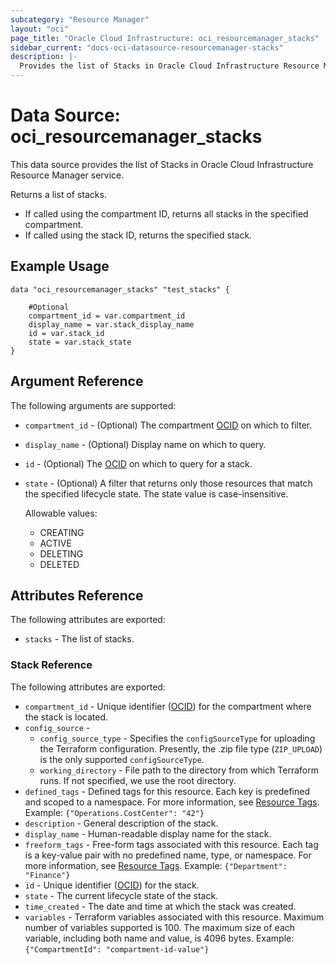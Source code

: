 ```yaml
---
subcategory: "Resource Manager"
layout: "oci"
page_title: "Oracle Cloud Infrastructure: oci_resourcemanager_stacks"
sidebar_current: "docs-oci-datasource-resourcemanager-stacks"
description: |-
  Provides the list of Stacks in Oracle Cloud Infrastructure Resource Manager service
---
```


# Data Source: oci_resourcemanager_stacks
This data source provides the list of Stacks in Oracle Cloud Infrastructure Resource Manager service.

Returns a list of stacks.
- If called using the compartment ID, returns all stacks in the specified compartment.
- If called using the stack ID, returns the specified stack.


## Example Usage

```hcl
data "oci_resourcemanager_stacks" "test_stacks" {

	#Optional
	compartment_id = var.compartment_id
	display_name = var.stack_display_name
	id = var.stack_id
	state = var.stack_state
}
```

## Argument Reference

The following arguments are supported:

* `compartment_id` - (Optional) The compartment [OCID](https://docs.cloud.oracle.com/iaas/Content/General/Concepts/identifiers.htm) on which to filter.
* `display_name` - (Optional) Display name on which to query.
* `id` - (Optional) The [OCID](https://docs.cloud.oracle.com/iaas/Content/General/Concepts/identifiers.htm) on which to query for a stack. 
* `state` - (Optional) A filter that returns only those resources that match the specified lifecycle state. The state value is case-insensitive.

	Allowable values:
	* CREATING
	* ACTIVE
	* DELETING
	* DELETED 


## Attributes Reference

The following attributes are exported:

* `stacks` - The list of stacks.

### Stack Reference

The following attributes are exported:

* `compartment_id` - Unique identifier ([OCID](https://docs.cloud.oracle.com/iaas/Content/General/Concepts/identifiers.htm)) for the compartment where the stack is located.
* `config_source` - 
	* `config_source_type` - Specifies the `configSourceType` for uploading the Terraform configuration. Presently, the .zip file type (`ZIP_UPLOAD`) is the only supported `configSourceType`. 
	* `working_directory` - File path to the directory from which Terraform runs. If not specified, we use the root directory. 
* `defined_tags` - Defined tags for this resource. Each key is predefined and scoped to a namespace. For more information, see [Resource Tags](https://docs.cloud.oracle.com/iaas/Content/General/Concepts/resourcetags.htm). Example: `{"Operations.CostCenter": "42"}` 
* `description` - General description of the stack.
* `display_name` - Human-readable display name for the stack.
* `freeform_tags` - Free-form tags associated with this resource. Each tag is a key-value pair with no predefined name, type, or namespace. For more information, see [Resource Tags](https://docs.cloud.oracle.com/iaas/Content/General/Concepts/resourcetags.htm). Example: `{"Department": "Finance"}` 
* `id` - Unique identifier ([OCID](https://docs.cloud.oracle.com/iaas/Content/General/Concepts/identifiers.htm)) for the stack.
* `state` - The current lifecycle state of the stack.
* `time_created` - The date and time at which the stack was created.
* `variables` - Terraform variables associated with this resource. Maximum number of variables supported is 100. The maximum size of each variable, including both name and value, is 4096 bytes. Example: `{"CompartmentId": "compartment-id-value"}` 

